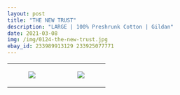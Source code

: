 ```yaml
---
layout: post
title: "THE NEW TRUST"
description: "LARGE | 100% Preshrunk Cotton | Gildan"
date: 2021-03-08
img: /img/0124-the-new-trust.jpg
ebay_id: 233989913129 233925077771
---
```




<table style="width:100%;"><tr><td style="vertical-align:top;">
      <figure class="tmblr-full" data-orig-height="2048" data-orig-width="1365" data-orig-src="https://concertshirts.netlify.app/shirts/0124/0124-01.jpg"><img src="https://64.media.tumblr.com/9084b399de614ab27f0558371a923443/46ae721088cda271-49/s540x810/e16a900988124d99913cce5b678aa52897596e0c.jpg" data-orig-height="2048" data-orig-width="1365" data-orig-src="https://concertshirts.netlify.app/shirts/0124/0124-01.jpg"/></figure></td>
    <td style="vertical-align:top;">
      <figure class="tmblr-full" data-orig-height="2048" data-orig-width="1365" data-orig-src="https://concertshirts.netlify.app/shirts/0124/0124-02.jpg"><img src="https://64.media.tumblr.com/0265bb2e6178cf8b581489196dd653a8/46ae721088cda271-cf/s540x810/78240195df09aa100184a876d53555b888cbb79c.jpg" data-orig-height="2048" data-orig-width="1365" data-orig-src="https://concertshirts.netlify.app/shirts/0124/0124-02.jpg"/></figure></td>
  </tr></table>
